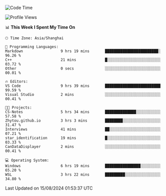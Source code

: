 <!--START_SECTION:waka-->
![Code Time](http://img.shields.io/badge/Code%20Time-1%2C900%20hrs%2034%20mins-blue)

![Profile Views](http://img.shields.io/badge/Profile%20Views-3-blue)

📊 **This Week I Spent My Time On** 

```text
🕑︎ Time Zone: Asia/Shanghai

💬 Programming Languages: 
Markdown                 9 hrs 19 mins       ████████████████████████░   96.26 % 
C++                      21 mins             █░░░░░░░░░░░░░░░░░░░░░░░░   03.72 % 
Other                    0 secs              ░░░░░░░░░░░░░░░░░░░░░░░░░   00.01 % 

🔥 Editors: 
VS Code                  9 hrs 39 mins       █████████████████████████   99.59 % 
Visual Studio            2 mins              ░░░░░░░░░░░░░░░░░░░░░░░░░   00.41 % 

🐱‍💻 Projects: 
CS-Notes                 5 hrs 34 mins       ██████████████░░░░░░░░░░░   57.58 % 
Zhytou.github.io         3 hrs 3 mins        ████████░░░░░░░░░░░░░░░░░   31.47 % 
Interviews               41 mins             ██░░░░░░░░░░░░░░░░░░░░░░░   07.21 % 
star_identification      19 mins             █░░░░░░░░░░░░░░░░░░░░░░░░   03.33 % 
CanDataDisplayer         2 mins              ░░░░░░░░░░░░░░░░░░░░░░░░░   00.41 % 

💻 Operating System: 
Windows                  6 hrs 19 mins       ████████████████░░░░░░░░░   65.20 % 
WSL                      3 hrs 22 mins       █████████░░░░░░░░░░░░░░░░   34.80 % 
```


 Last Updated on 15/08/2024 01:53:37 UTC
<!--END_SECTION:waka-->